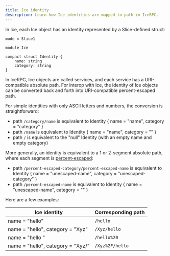 ```yaml
---
title: Ice identity
description: Learn how Ice identities are mapped to path in IceRPC.
---
```


In Ice, each Ice object has an identity represented by a Slice-defined struct:

```slice
mode = Slice1

module Ice

compact struct Identity {
    name: string
    category: string
}
```

In IceRPC, Ice objects are called services, and each service has a URI-compatible absolute path. For interop with Ice,
the identity of Ice objects can be converted back and forth into URI-compatible percent-escaped path.

For simple identities with only ASCII letters and numbers, the conversion is straightforward:

- path `/category/name` is equivalent to Identity { name = "name", category = "category" }
- path `/name` is equivalent to Identity { name = "name", category = "" }
- path `/` is equivalent to the "null" Identity (with an empty name and empty category)

More generally, an identity is equivalent to a 1 or 2-segment absolute path, where each segment is
[percent-escaped]:

- path `/percent-escaped-category/percent-escaped-name` is equivalent to Identity { name = "unescaped-name",
category = "unescaped-category" }
- path `/percent-escaped-name` is equivalent to Identity { name = "unescaped-name", category = "" }

Here are a few examples:

| Ice identity                      | Corresponding path |
| --------------------------------- | ------------------ |
| name = "hello"                    | `/hello`           |
| name = "hello", category = "Xyz"  | `/Xyz/hello`       |
| name = "hello "                   | `/hello%20`        |
| name = "hello", category = "Xyz/" | `/Xyz%2F/hello`    |

[percent-escaped]: https://en.wikipedia.org/wiki/Percent-encoding

